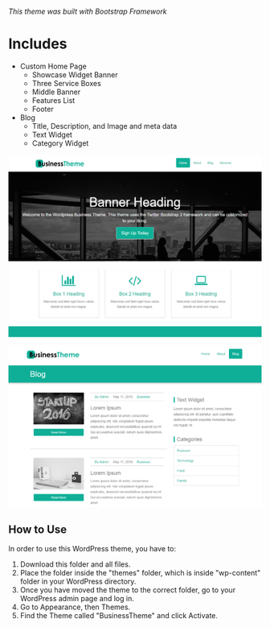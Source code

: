 ###### This theme was built with Bootstrap Framework 

# Includes
* Custom Home Page
  * Showcase Widget Banner
  * Three Service Boxes
  * Middle Banner
  * Features List
  * Footer
* Blog
  * Title, Description, and Image and meta data 
  * Text Widget
  * Category Widget
  
 ![Screenshot](screenshot.png)
 
 ![Blog](blog.png)
 
## How to Use
In order to use this WordPress theme, you have to:
1. Download this folder and all files. 
2. Place the folder inside the "themes" folder, which is inside "wp-content" folder in your WordPress directory.
3. Once you have moved the theme to the correct folder, go to your WordPress admin page and log in.
4. Go to Appearance, then Themes.
5. Find the Theme called "BusinessTheme" and click Activate.

